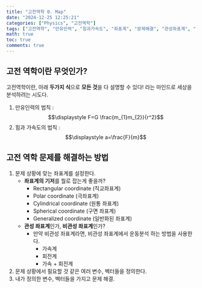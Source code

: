 ```yaml
---
title: "고전역학 0. Map"
date: "2024-12-25 12:25:21"
categories: ["Physics", "고전역학"]
tags: ["고전역학", "만유인력", "힘과가속도", "좌표계", "문제해결", "관성좌표계", "비관성좌표계", "변수 정의"]
math: true
toc: true
comments: true
---
```


## 고전 역학이란 무엇인가?

고전역학이란, 아래 **두가지 식**으로 **모든 것**을 다 설명할 수 있다! 라는 마인드로 세상을 분석하려는 시도다.

1. 만유인력의 법칙 : $$\displaystyle F=G \frac{m_{1}m_{2}}{r^2}$$
2. 힘과 가속도의 법칙 : $$\displaystyle a=\frac{F}{m}$$

## 고전 역학 문제를 해결하는 방법

1. 문제 상황에 맞는 좌표계를 설정한다.
	- **좌표계의 기저**를 뭘로 잡는게 좋을까?
		- Rectangular coordinate (직교좌표계)
		- Polar coordinate (극좌표계)
		- Cylindrical coordinate (원통 좌표계)
		- Spherical coordinate (구면 좌표계)
		- Generalized coordinate (일반화된 좌표계)
	- **관성 좌표계**인가, **비관성 좌표계**인가?
		- 만약 비관성 좌표계라면, 비관성 좌표계에서 운동분석 하는 방법을 사용한다.
			- 가속계
			- 회전계
			- 가속 + 회전계
2. 문제 상황에서 필요할 것 같은 여러 변수, 벡터들을 정의한다.
3. 내가 정의한 변수, 벡터들을 가지고 문제 해결.